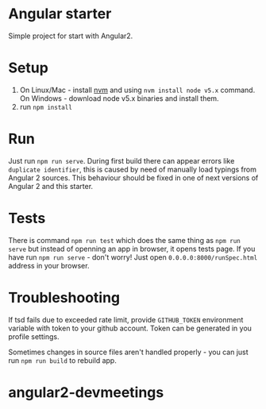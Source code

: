# Angular starter

Simple project for start with Angular2.

# Setup

1. On Linux/Mac - install [nvm](https://github.com/creationix/nvm) and using `nvm install node v5.x` command. On Windows - download node v5.x binaries and install them.
3. run `npm install`

# Run

Just run `npm run serve`. During first build there can appear errors like `duplicate identifier`, this is caused by need of manually load typings from Angular 2 sources. This behaviour should be fixed in one of next versions of Angular 2 and this starter.

# Tests

There is command `npm run test` which does the same thing as `npm run serve` but instead of openning an app in browser, it opens tests page.
If you have run `npm run serve` - don't worry! Just open `0.0.0.0:8000/runSpec.html` address in your browser.

# Troubleshooting

If tsd fails due to exceeded rate limit, provide `GITHUB_TOKEN` environment variable with token to your github account. Token can be generated in you profile settings.

Sometimes changes in source files aren't handled properly - you can just run `npm run build` to rebuild app.
# angular2-devmeetings
